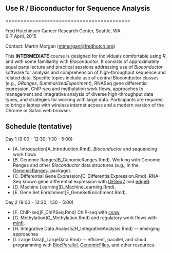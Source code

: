 ## Use R / Bioconductor for Sequence Analysis
==========================================

Fred Hutchinson Cancer Research Center, Seattle, WA<br />
6-7 April, 2015

Contact: Martin Morgan
([mtmorgan@fredhutch.org](mailto:mtmorgan@fredhutch.org))

This **INTERMEDIATE** course is designed for individuals comfortable
using _R_, and with some familiarity with _Bioconductor_. It consists
of approximately equal parts lecture and practical sessions addressing
use of _Bioconductor_ software for analysis and comprehension of
high-throughput sequence and related data. Specific topics include use
of central Bioconductor classes (e.g., _GRanges_,
_SummarizedExperiment_), RNASeq gene differential expression, ChIP-seq
and methylation work flows, approaches to management and integrative
analysis of diverse high-throughput data types, and strategies for
working with large data. Participants are required to bring a laptop
with wireless internet access and a modern version of the Chrome or
Safari web browser.


Schedule (tentative)
--------------------

Day 1 (9:00 - 12:30; 1:30 - 5:00)

- [A. Introduction]A_Introduction.Rmd). _Bioconductor_ and
  sequencing work flows
- [B. Genomic Ranges]B_GenomicRanges.Rmd). Working with Genomic
  Ranges and other _Bioconductor_ data structures (e.g., in the
  [GenomicRanges](http://bioconductor.org/packages/devel/bioc/html/GenomicRanges.html).
  package).  
- [C. Differential Gene Expression]C_DifferentialExpression.Rmd). RNA-Seq
  known gene differential expression with
  [DESeq2](http://bioconductor.org/packages/devel/bioc/html/DESeq2.html)
  and
  [edgeR](http://bioconductor.org/packages/devel/bioc/html/edgeR.html).
- [D. Machine Learning]D_MachineLearning.Rmd).
- [E. Gene Set Enrichment]E_GeneSetEnrichment.Rmd).

Day 2 (9:00 - 12:30; 1:30 - 5:00)

- [F. ChIP-seq]F_ChIPSeq.Rmd) ChIP-seq with
  [csaw](http://bioconductor.org/packages/devel/bioc/html/csaw.html)
- [G. Methylation]G_Methylation.Rmd) and regulatory work flows with
  [minfi](http://bioconductor.org/packages/devel/bioc/html/minfi.html).
- [H. Integrative Data Analysis]H_IntegrativeAnalysis.Rmd) -- emerging
  approaches
- [I. Large Data]I_LargeData.Rmd) -- efficient, parallel, and cloud
  programming with
  [BiocParallel](http://bioconductor.org/packages/devel/bioc/html/BiocParallel.html),
  [GenomicFiles](http://bioconductor.org/packages/devel/bioc/html/GenomicFiles.html),
  and other resources.
